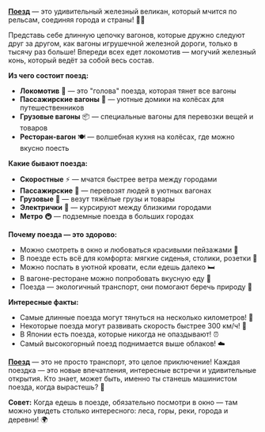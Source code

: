 **[Поезд](train.md)** — это удивительный железный великан, который мчится по рельсам, соединяя города и страны! 🚂✨

Представь себе длинную цепочку вагонов, которые дружно следуют друг за другом, как вагоны игрушечной железной дороги, только в тысячу раз больше! Впереди всех едет локомотив — могучий железный конь, который ведёт за собой весь состав. 

**Из чего состоит поезд:**
- **Локомотив** 🚂 — это "голова" поезда, которая тянет все вагоны
- **Пассажирские вагоны** 🚃 — уютные домики на колёсах для путешественников
- **Грузовые вагоны** 📦 — специальные вагоны для перевозки вещей и товаров
- **Ресторан-вагон** 🍽️ — волшебная кухня на колёсах, где можно вкусно поесть

**Какие бывают поезда:**
- **Скоростные** ⚡ — мчатся быстрее ветра между городами
- **Пассажирские** 👥 — перевозят людей в уютных вагонах
- **Грузовые** 🚛 — везут тяжёлые грузы и товары
- **Электрички** 🚉 — курсируют между близкими городами
- **Метро** 🚇 — подземные поезда в больших городах

**Почему поезда — это здорово:**
- Можно смотреть в окно и любоваться красивыми пейзажами 🌄
- В поезде есть всё для комфорта: мягкие сиденья, столики, розетки 📱
- Можно поспать в уютной кровати, если едешь далеко 🛏️
- В вагоне-ресторане можно попробовать вкусную еду 🍲
- Поезда — экологичный транспорт, они помогают беречь природу 🌱

**Интересные факты:**
- Самые длинные поезда могут тянуться на несколько километров! 📏
- Некоторые поезда могут развивать скорость быстрее 300 км/ч! 🏃
- В Японии есть поезда, которые никогда не опаздывают! ⏰
- Самый высокогорный поезд поднимается выше облаков! ☁️

**[Поезд](train.md)** — это не просто транспорт, это целое приключение! Каждая поездка — это новые впечатления, интересные встречи и удивительные открытия. Кто знает, может быть, именно ты станешь машинистом поезда, когда вырастешь? 🎯

**Совет:** Когда едешь в поезде, обязательно посмотри в окно — там можно увидеть столько интересного: леса, горы, реки, города и деревни! 🌍